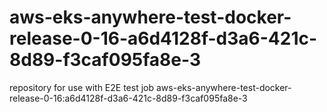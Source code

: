 # aws-eks-anywhere-test-docker-release-0-16-a6d4128f-d3a6-421c-8d89-f3caf095fa8e-3
repository for use with E2E test job aws-eks-anywhere-test-docker-release-0-16:a6d4128f-d3a6-421c-8d89-f3caf095fa8e-3
